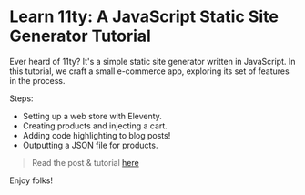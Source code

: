 # Learn 11ty: A JavaScript Static Site Generator Tutorial

Ever heard of 11ty? It's a simple static site generator written in JavaScript. In this tutorial, we craft a small e-commerce app, exploring its set of features in the process.

Steps:

- Setting up a web store with Eleventy.
- Creating products and injecting a cart.
- Adding code highlighting to blog posts!
- Outputting a JSON file for products.

> Read the post & tutorial [here](https://snipcart.com/blog/11ty-javascript-static-site-generator-tutorial)

Enjoy folks!

